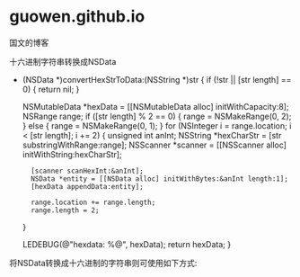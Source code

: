 # guowen.github.io
国文的博客

十六进制字符串转换成NSData
- (NSData *)convertHexStrToData:(NSString *)str {
    if (!str || [str length] == 0) {
        return nil;
    }

    NSMutableData *hexData = [[NSMutableData alloc] initWithCapacity:8];
    NSRange range;
    if ([str length] % 2 == 0) {
        range = NSMakeRange(0, 2);
    } else {
        range = NSMakeRange(0, 1);
    }
    for (NSInteger i = range.location; i < [str length]; i += 2) {
        unsigned int anInt;
        NSString *hexCharStr = [str substringWithRange:range];
        NSScanner *scanner = [[NSScanner alloc] initWithString:hexCharStr];

        [scanner scanHexInt:&anInt];
        NSData *entity = [[NSData alloc] initWithBytes:&anInt length:1];
        [hexData appendData:entity];

        range.location += range.length;
        range.length = 2;
    }

    LEDEBUG(@"hexdata: %@", hexData);
    return hexData;
}

将NSData转换成十六进制的字符串则可使用如下方式:
